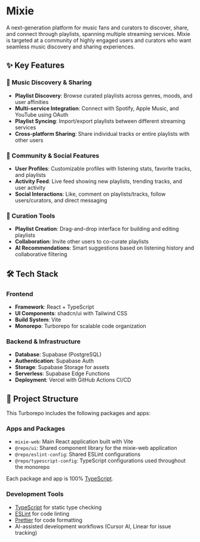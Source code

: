 # Mixie

A next-generation platform for music fans and curators to discover, share, and connect through playlists, spanning multiple streaming services. Mixie is targeted at a community of highly engaged users and curators who want seamless music discovery and sharing experiences.

## ✨ Key Features

### 🎵 Music Discovery & Sharing
- **Playlist Discovery**: Browse curated playlists across genres, moods, and user affinities
- **Multi-service Integration**: Connect with Spotify, Apple Music, and YouTube using OAuth
- **Playlist Syncing**: Import/export playlists between different streaming services
- **Cross-platform Sharing**: Share individual tracks or entire playlists with other users

### 👥 Community & Social Features
- **User Profiles**: Customizable profiles with listening stats, favorite tracks, and playlists
- **Activity Feed**: Live feed showing new playlists, trending tracks, and user activity
- **Social Interactions**: Like, comment on playlists/tracks, follow users/curators, and direct messaging

### 🎨 Curation Tools
- **Playlist Creation**: Drag-and-drop interface for building and editing playlists
- **Collaboration**: Invite other users to co-curate playlists
- **AI Recommendations**: Smart suggestions based on listening history and collaborative filtering

## 🛠 Tech Stack

### Frontend
- **Framework**: React + TypeScript
- **UI Components**: shadcn/ui with Tailwind CSS
- **Build System**: Vite
- **Monorepo**: Turborepo for scalable code organization

### Backend & Infrastructure
- **Database**: Supabase (PostgreSQL)
- **Authentication**: Supabase Auth
- **Storage**: Supabase Storage for assets
- **Serverless**: Supabase Edge Functions
- **Deployment**: Vercel with GitHub Actions CI/CD

## 📁 Project Structure

This Turborepo includes the following packages and apps:

### Apps and Packages
- `mixie-web`: Main React application built with Vite
- `@repo/ui`: Shared component library for the mixie-web application
- `@repo/eslint-config`: Shared ESLint configurations
- `@repo/typescript-config`: TypeScript configurations used throughout the monorepo

Each package and app is 100% [TypeScript](https://www.typescriptlang.org/).

### Development Tools
- [TypeScript](https://www.typescriptlang.org/) for static type checking
- [ESLint](https://eslint.org/) for code linting
- [Prettier](https://prettier.io) for code formatting
- AI-assisted development workflows (Cursor AI, Linear for issue tracking)
